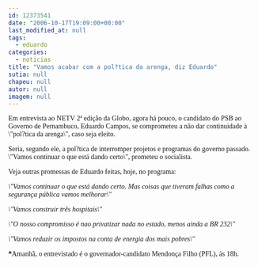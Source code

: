 ```yaml
---
id: 12373541
date: "2006-10-17T19:09:00+00:00"
last_modified_at: null
tags:
  - eduardo
categories:
  - noticias
title: "Vamos acabar com a pol?tica da arenga, diz Eduardo"
sutia: null
chapeu: null
autor: null
imagem: null
---
```

<p><P><FONT face=Verdana>Em entrevista ao NETV 2ª edição da Globo, agora há pouco, o candidato do PSB ao Governo de Pernambuco, Eduardo Campos, se comprometeu a não dar continuidade à \"pol?tica da arenga\", caso seja eleito. </FONT></P></p>
<p><P><FONT face=Verdana>Seria, segundo ele, a pol?tica de interromper projetos e programas do governo passado. </FONT><FONT face=Verdana>\"Vamos continuar o que está dando certo\", prometeu o socialista. </FONT></P></p>
<p><P><FONT face=Verdana>Veja outras promessas de Eduardo feitas, hoje, no programa: </FONT></P><I></p>
<p><P><FONT face=Verdana>\"Vamos continuar o que está dando certo. Mas coisas que tiveram falhas como a segurança pública vamos melhorar\"</FONT></P></p>
<p><P><FONT face=Verdana>\"Vamos construir três hospitais\"</FONT></P></p>
<p><P><FONT face=Verdana>\"O nosso compromisso é nao privatizar nada no estado, menos ainda a BR 232\"</FONT></P></p>
<p><P><FONT face=Verdana>\"Vamos reduzir os impostos na conta de energia dos mais pobres\"</FONT></P></I></p>
<p><P><FONT face=Verdana><STRONG>*</STRONG>Amanhã, o entrevistado é o governador-candidato Mendonça Filho (PFL), às 18h.</FONT></P> </p>
